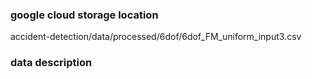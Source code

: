 ### google cloud storage location
accident-detection/data/processed/6dof/6dof_FM_uniform_input3.csv

### data description